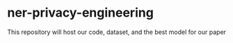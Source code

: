 # ner-privacy-engineering
This repository will host our code, dataset, and the best model for our paper
